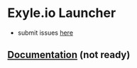 # Exyle.io Launcher

- submit issues [here](https://github.com/exyleio/exyleio/issues)

## [Documentation](https://exyleio-docs.web.app/docs/projects/launcher) (not ready)
